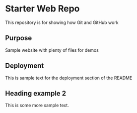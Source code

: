 # Starter Web Repo

This repository is for showing how Git and GitHub work

## Purpose

Sample website with plenty of files for demos

## Deployment

This is sample text for the deployment section of the README

## Heading example 2

This is some more sample text.